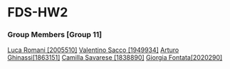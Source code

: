 # FDS-HW2
  
### Group Members [Group 11]

[Luca Romani [2005510]](https://github.com/LucaRomani98)
[Valentino Sacco [1949934]](https://github.com/S4b3)
[Arturo Ghinassi[1863151]](https://github.com/ghinassi1863151)
[Camilla Savarese [1838890]](https://github.com/Camillasavarese)
[Giorgia Fontata[2020290]](https://github.com/GiorgiaFontana)